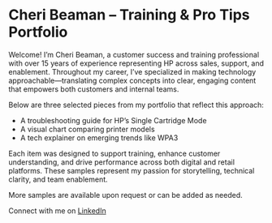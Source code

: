 # Cheri Beaman – Training & Pro Tips Portfolio

Welcome! I’m Cheri Beaman, a customer success and training professional with over 15 years of experience representing HP across sales, support, and enablement. Throughout my career, I’ve specialized in making technology approachable—translating complex concepts into clear, engaging content that empowers both customers and internal teams.

Below are three selected pieces from my portfolio that reflect this approach:
- A troubleshooting guide for HP’s Single Cartridge Mode  
- A visual chart comparing printer models  
- A tech explainer on emerging trends like WPA3

Each item was designed to support training, enhance customer understanding, and drive performance across both digital and retail platforms. These samples represent my passion for storytelling, technical clarity, and team enablement.

More samples are available upon request or can be added as needed.

Connect with me on [LinkedIn](https://linkedin.com/in/cheri-beaman)
